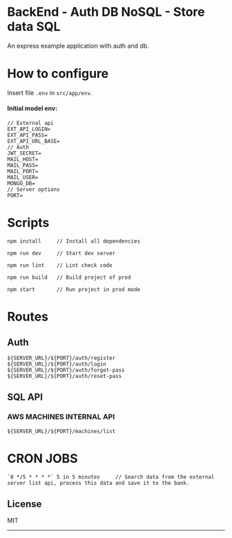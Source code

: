 # BackEnd - Auth DB NoSQL - Store data SQL

An express example application with auth and db.

# How to configure

Insert file `.env` in `src/app/env`.

#### Initial model env:
```env
// External api
EXT_API_LOGIN=
EXT_API_PASS=
EXT_API_URL_BASE=
// Auth
JWT_SECRET=
MAIL_HOST=
MAIL_PASS=
MAIL_PORT=
MAIL_USER=
MONGO_DB=
// Server options
PORT=
```

# Scripts

    npm install     // Install all dependencies 

    npm run dev     // Start dev server

    npm run lint    // Lint check code

    npm run build   // Build project of prod

    npm start       // Run project in prod mode

# Routes

## Auth
    ${SERVER_URL}/${PORT}/auth/register
    ${SERVER_URL}/${PORT}/auth/login
    ${SERVER_URL}/${PORT}/auth/forgot-pass
    ${SERVER_URL}/${PORT}/auth/reset-pass

## SQL API
### AWS MACHINES INTERNAL API
    ${SERVER_URL}/${PORT}/machines/list

# CRON JOBS

    `0 */5 * * * *` 5 in 5 minutes     // Search data from the external server list api, process this data and save it to the bank.

## License

MIT

---

